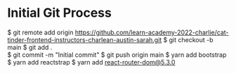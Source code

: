 # Initial Git Process

  $ git remote add origin https://github.com/learn-academy-2022-charlie/cat-tinder-frontend-instructors-charlean-austin-sarah.git
  $ git checkout -b main
  $ git add .            
  $ git commit -m "Initial commit"
  $ git push origin main
 $ yarn add bootstrap
 $ yarn add reactstrap 
 $ yarn add react-router-dom@5.3.0